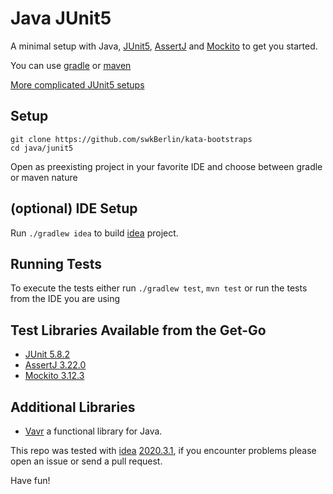 # Java JUnit5

A minimal setup with Java, [JUnit5](https://junit.org/junit5/), [AssertJ](https://assertj.github.io/doc/) and [Mockito](https://site.mockito.org/) to get you started.

You can use [gradle](https://gradle.org/) or [maven](https://maven.apache.org/)

[More complicated JUnit5 setups](https://github.com/junit-team/junit5-samples)

## Setup

    git clone https://github.com/swkBerlin/kata-bootstraps
    cd java/junit5

Open as preexisting project in your favorite IDE and choose between gradle or maven nature

## (optional) IDE Setup

Run `./gradlew idea` to build [idea](https://www.jetbrains.com/idea) project.

## Running Tests

To execute the tests either run `./gradlew test`, `mvn test` or run the tests from the IDE you are using

## Test Libraries Available from the Get-Go
- [JUnit 5.8.2](https://junit.org/junit5/docs/snapshot/release-notes/#release-notes-5.8.2)
- [AssertJ 3.22.0](https://assertj.github.io/doc/#assertj-core-release-notes)
- [Mockito 3.12.3](https://github.com/mockito/mockito/releases)


## Additional Libraries
- [Vavr](https://www.vavr.io/) a functional library for Java.


This repo was tested with [idea](https://www.jetbrains.com/idea) [2020.3.1](https://confluence.jetbrains.com/display/IDEADEV/IntelliJ+IDEA+2020.3.1+%28203.6682.168+build%29+Release+Notes), if you encounter problems please open an issue or send a pull request.

Have fun!
